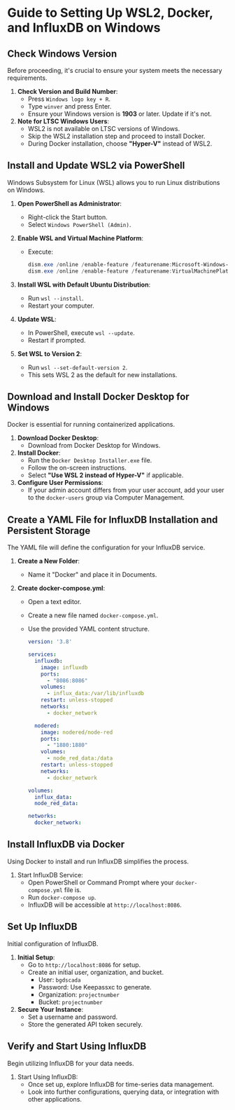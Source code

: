 # Guide to Setting Up WSL2, Docker, and InfluxDB on Windows

## Check Windows Version

Before proceeding, it's crucial to ensure your system meets the necessary requirements.

1. **Check Version and Build Number**:
   - Press `Windows logo key + R`.
   - Type `winver` and press Enter.
   - Ensure your Windows version is **1903** or later. Update if it's not.
2. **Note for LTSC Windows Users**:
   - WSL2 is not available on LTSC versions of Windows.
   - Skip the WSL2 installation step and proceed to install Docker.
   - During Docker installation, choose **"Hyper-V"** instead of WSL2.

## Install and Update WSL2 via PowerShell

Windows Subsystem for Linux (WSL) allows you to run Linux distributions on Windows.

1. **Open PowerShell as Administrator**:

   - Right-click the Start button.
   - Select `Windows PowerShell (Admin)`.

2. **Enable WSL and Virtual Machine Platform**:

   - Execute:

     ```powershell
     dism.exe /online /enable-feature /featurename:Microsoft-Windows-Subsystem-Linux /all /norestart
     dism.exe /online /enable-feature /featurename:VirtualMachinePlatform /all /norestart
     ```

3. **Install WSL with Default Ubuntu Distribution**:

   - Run `wsl --install`.
   - Restart your computer.

4. **Update WSL**:

   - In PowerShell, execute `wsl --update`.
   - Restart if prompted.

5. **Set WSL to Version 2**:

   - Run `wsl --set-default-version 2`.
   - This sets WSL 2 as the default for new installations.

## Download and Install Docker Desktop for Windows

Docker is essential for running containerized applications.

1. **Download Docker Desktop**:
   - Download from Docker Desktop for Windows.
2. **Install Docker**:
   - Run the `Docker Desktop Installer.exe` file.
   - Follow the on-screen instructions.
   - Select **"Use WSL 2 instead of Hyper-V"** if applicable.
3. **Configure User Permissions**:
   - If your admin account differs from your user account, add your user to the `docker-users` group via Computer Management.

## Create a YAML File for InfluxDB Installation and Persistent Storage

The YAML file will define the configuration for your InfluxDB service.

1. **Create a New Folder**:

   - Name it "Docker" and place it in Documents.

2. **Create docker-compose.yml**:

   - Open a text editor.

   - Create a new file named `docker-compose.yml`.

   - Use the provided YAML content structure.

     ```yaml
     version: '3.8'
     
     services:
       influxdb:
         image: influxdb
         ports:
           - "8086:8086"
         volumes:
           - influx_data:/var/lib/influxdb
         restart: unless-stopped
         networks:
           - docker_network
     
       nodered:
         image: nodered/node-red
         ports:
           - "1880:1880"
         volumes:
           - node_red_data:/data
         restart: unless-stopped
         networks:
           - docker_network
     
     volumes:
       influx_data:
       node_red_data:
     
     networks:
       docker_network:
     ```

## Install InfluxDB via Docker

Using Docker to install and run InfluxDB simplifies the process.

1. Start InfluxDB Service:
   - Open PowerShell or Command Prompt where your `docker-compose.yml` file is.
   - Run `docker-compose up`.
   - InfluxDB will be accessible at `http://localhost:8086`.

## Set Up InfluxDB

Initial configuration of InfluxDB.

1. **Initial Setup**:
   - Go to `http://localhost:8086` for setup.
   - Create an initial user, organization, and bucket.
     - User: `bgdscada`
     - Password: Use Keepassxc to generate.
     - Organization: `projectnumber`
     - Bucket: `projectnumber`
2. **Secure Your Instance**:
   - Set a username and password.
   - Store the generated API token securely.

## Verify and Start Using InfluxDB

Begin utilizing InfluxDB for your data needs.

1. Start Using InfluxDB:
   - Once set up, explore InfluxDB for time-series data management.
   - Look into further configurations, querying data, or integration with other applications.

### 